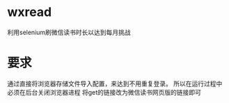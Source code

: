 # wxread
利用selenium刷微信读书时长以达到每月挑战
# 要求
通过直接将浏览器存储文件导入配置，来达到不用重复登录。
所以在运行过程中必须在后台关闭浏览器进程
将get的链接改为微信读书网页版的链接即可
